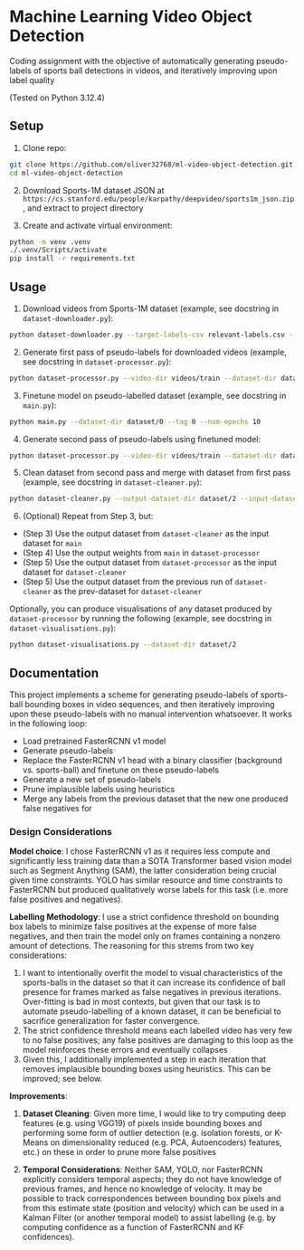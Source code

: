 # Machine Learning Video Object Detection

Coding assignment with the objective of automatically generating pseudo-labels of sports ball detections in videos, and iteratively improving upon label quality

(Tested on Python 3.12.4)

## Setup

1. Clone repo:

```bash
git clone https://github.com/oliver32768/ml-video-object-detection.git
cd ml-video-object-detection
```

2. Download Sports-1M dataset JSON at `https://cs.stanford.edu/people/karpathy/deepvideo/sports1m_json.zip`, and extract to project directory

3. Create and activate virtual environment:

```bash
python -m venv .venv
./.venv/Scripts/activate
pip install -r requirements.txt
```

## Usage 

1. Download videos from Sports-1M dataset (example, see docstring in `dataset-downloader.py`):

```bash
python dataset-downloader.py --target-labels-csv relevant-labels.csv --sports-dataset-json sports-1m-dataset/sports1m_train.json --output-path videos/train
```

2. Generate first pass of pseudo-labels for downloaded videos (example, see docstring in `dataset-processor.py`):

```bash
python dataset-processor.py --video-dir videos/train --dataset-dir dataset/0
```

3. Finetune model on pseudo-labelled dataset (example, see docstring in `main.py`):

```bash
python main.py --dataset-dir dataset/0 --tag 0 --num-epochs 10
```

4. Generate second pass of pseudo-labels using finetuned model:

```bash
python dataset-processor.py --video-dir videos/train --dataset-dir dataset/1 --weights models/checkpoint_best-0.pth
```

5. Clean dataset from second pass and merge with dataset from first pass (example, see docstring in `dataset-cleaner.py`):

```bash
python dataset-cleaner.py --output-dataset-dir dataset/2 --input-dataset-dir dataset/1 --prev-dataset-dir dataset/0
```

6. (Optional) Repeat from Step 3, but:
* (Step 3) Use the output dataset from `dataset-cleaner` as the input dataset for `main`
* (Step 4) Use the output weights from `main` in `dataset-processor`
* (Step 5) Use the output dataset from `dataset-processor` as the input dataset for `dataset-cleaner`
* (Step 5) Use the output dataset from the previous run of `dataset-cleaner` as the prev-dataset for `dataset-cleaner`

Optionally, you can produce visualisations of any dataset produced by `dataset-processor` by running the following (example, see docstring in `dataset-visualisations.py`):

```bash
python dataset-visualisations.py --dataset-dir dataset/2
```

## Documentation

This project implements a scheme for generating pseudo-labels of sports-ball bounding boxes in video sequences, and then iteratively improving upon these pseudo-labels with no manual intervention whatsoever. It works in the following loop:

* Load pretrained FasterRCNN v1 model
* Generate pseudo-labels 
* Replace the FasterRCNN v1 head with a binary classifier (background vs. sports-ball) and finetune on these pseudo-labels
* Generate a new set of pseudo-labels
* Prune implausible labels using heuristics
* Merge any labels from the previous dataset that the new one produced false negatives for

### Design Considerations

**Model choice**: I chose FasterRCNN v1 as it requires less compute and significantly less training data than a SOTA Transformer based vision model such as Segment Anything (SAM), the latter consideration being crucial given time constraints. YOLO has similar resource and time constraints to FasterRCNN but produced qualitatively worse labels for this task (i.e. more false positives and negatives).

**Labelling Methodology**: I use a strict confidence threshold on bounding box labels to minimize false positives at the expense of more false negatives, and then train the model only on frames containing a nonzero amount of detections. The reasoning for this strems from two key considerations: 

1. I want to intentionally overfit the model to visual characteristics of the sports-balls in the dataset so that it can increase its confidence of ball presence for frames marked as false negatives in previous iterations. Over-fitting is bad in most contexts, but given that our task is to automate pseudo-labelling of a known dataset, it can be beneficial to sacrifice generalization for faster convergence.
2. The strict confidence threshold means each labelled video has very few to no false positives; any false positives are damaging to this loop as the model reinforces these errors and eventually collapses
3. Given this, I additionally implemented a step in each iteration that removes implausible bounding boxes using heuristics. This can be improved; see below.

**Improvements**:

1. **Dataset Cleaning**: Given more time, I would like to try computing deep features (e.g. using VGG19) of pixels inside bounding boxes and performing some form of outlier detection (e.g. isolation forests, or K-Means on dimensionality reduced (e.g. PCA, Autoencoders) features, etc.) on these in order to prune more false positives

2. **Temporal Considerations**: Neither SAM, YOLO, nor FasterRCNN explicitly considers temporal aspects; they do not have knowledge of previous frames, and hence no knowledge of velocity. It may be possible to track correspondences between bounding box pixels and from this estimate state (position and velocity) which can be used in a Kalman Filter (or another temporal model) to assist labelling (e.g. by computing confidence as a function of FasterRCNN and KF confidences).
